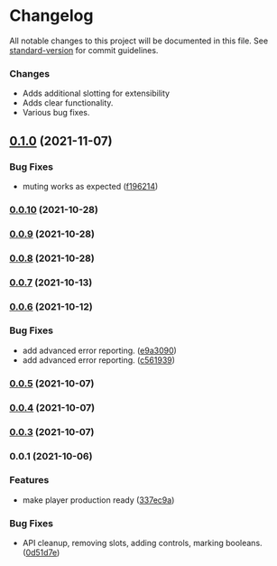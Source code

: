 # Changelog

All notable changes to this project will be documented in this file. See [standard-version](https://github.com/conventional-changelog/standard-version) for commit guidelines.

### Changes
- Adds additional slotting for extensibility
- Adds clear functionality.
- Various bug fixes.

## [0.1.0](https://github.com/letthemusicpay/components/compare/v0.0.10...v0.1.0) (2021-11-07)

### Bug Fixes

* muting works as expected ([f196214](https://github.com/letthemusicpay/components/commit/f1962146f4dbb023da97cbf53edf91c5da660013))

### [0.0.10](https://github.com/letthemusicpay/components/compare/v0.0.9...v0.0.10) (2021-10-28)

### [0.0.9](https://github.com/letthemusicpay/components/compare/v0.0.8...v0.0.9) (2021-10-28)

### [0.0.8](https://github.com/letthemusicpay/components/compare/v0.0.7...v0.0.8) (2021-10-28)

### [0.0.7](https://github.com/letthemusicpay/components/compare/v0.0.6...v0.0.7) (2021-10-13)

### [0.0.6](https://github.com/letthemusicpay/components/compare/v0.0.5...v0.0.6) (2021-10-12)


### Bug Fixes

* add advanced error reporting. ([e9a3090](https://github.com/letthemusicpay/components/commit/e9a3090732e005f19c76334a394c9d18b5fadc36))
* add advanced error reporting. ([c561939](https://github.com/letthemusicpay/components/commit/c5619393ddabcac9e97a38fdb6c3e12c579105c0))

### [0.0.5](https://github.com/letthemusicpay/components/compare/v0.0.4...v0.0.5) (2021-10-07)

### [0.0.4](https://github.com/letthemusicpay/components/compare/v0.0.3...v0.0.4) (2021-10-07)

### [0.0.3](https://github.com/letthemusicpay/components/compare/v0.0.1...v0.0.3) (2021-10-07)

### 0.0.1 (2021-10-06)


### Features

* make player production ready ([337ec9a](https://github.com/letthemusicpay/components/commit/337ec9aae993ec022b223bb60ecb03be1bf39357))


### Bug Fixes

* API cleanup, removing slots, adding controls, marking booleans. ([0d51d7e](https://github.com/letthemusicpay/components/commit/0d51d7e23eff157b42af7bac93c32a14dfc312a4))
